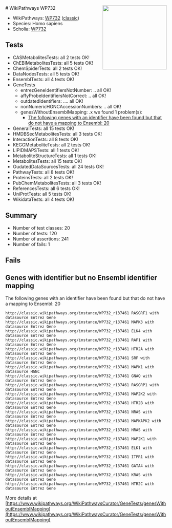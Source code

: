 <img style="float: right; width: 200px" src="https://upload.wikimedia.org/wikipedia/commons/thumb/8/83/Wplogo_with_text_500.png/640px-Wplogo_with_text_500.png" />
# WikiPathways WP732

* WikiPathways: [WP732](https://wikipathways.org/pathways/WP732) ([classic](https://classic.wikipathways.org/instance/WP732))
* Species: Homo sapiens
* Scholia: [WP732](https://scholia.toolforge.org/wikipathways/WP732)
## Tests
* CASMetabolitesTests: all 2 tests OK!
* ChEBIMetabolitesTests: all 5 tests OK!
* ChemSpiderTests: all 2 tests OK!
* DataNodesTests: all 5 tests OK!
* EnsemblTests: all 4 tests OK!
* GeneTests
    * entrezGeneIdentifiersNotNumber: .. all OK!
    * affyProbeIdentifiersNotCorrect: .. all OK!
    * outdatedIdentifiers: .... all OK!
    * nonNumericHGNCAccessionNumbers: .. all OK!
    * genesWithoutEnsemblMapping: .x we found 1 problem(s):
        * [The following genes with an identifier have been found but that do not have a mapping to Ensembl: 20](#c4e5432c)
* GeneralTests: all 15 tests OK!
* HMDBSecMetabolitesTests: all 3 tests OK!
* InteractionTests: all 8 tests OK!
* KEGGMetaboliteTests: all 2 tests OK!
* LIPIDMAPSTests: all 1 tests OK!
* MetaboliteStructureTests: all 1 tests OK!
* MetabolitesTests: all 15 tests OK!
* OudatedDataSourcesTests: all 24 tests OK!
* PathwayTests: all 8 tests OK!
* ProteinsTests: all 2 tests OK!
* PubChemMetabolitesTests: all 3 tests OK!
* ReferencesTests: all 6 tests OK!
* UniProtTests: all 5 tests OK!
* WikidataTests: all 4 tests OK!


## Summary

* Number of test classes: 20
* Number of tests: 120
* Number of assertions: 241
* Number of fails: 1

## Fails

<a name="c4e5432c" />

## Genes with identifier but no Ensembl identifier mapping

The following genes with an identifier have been found but that do not have a mapping to Ensembl: 20
```
http://classic.wikipathways.org/instance/WP732_r137461 RASGRF1 with datasource Entrez Gene
http://classic.wikipathways.org/instance/WP732_r137461 MAPK3 with datasource Entrez Gene
http://classic.wikipathways.org/instance/WP732_r137461 ELK4 with datasource Entrez Gene
http://classic.wikipathways.org/instance/WP732_r137461 RAF1 with datasource Entrez Gene
http://classic.wikipathways.org/instance/WP732_r137461 HTR2A with datasource Entrez Gene
http://classic.wikipathways.org/instance/WP732_r137461 SRF with datasource Entrez Gene
http://classic.wikipathways.org/instance/WP732_r137461 MAPK1 with datasource HGNC
http://classic.wikipathways.org/instance/WP732_r137461 GNAQ with datasource Entrez Gene
http://classic.wikipathways.org/instance/WP732_r137461 RASGRP1 with datasource Entrez Gene
http://classic.wikipathways.org/instance/WP732_r137461 MAP2K2 with datasource Entrez Gene
http://classic.wikipathways.org/instance/WP732_r137461 HTR2B with datasource Entrez Gene
http://classic.wikipathways.org/instance/WP732_r137461 NRAS with datasource Entrez Gene
http://classic.wikipathways.org/instance/WP732_r137461 MAPKAPK2 with datasource Entrez Gene
http://classic.wikipathways.org/instance/WP732_r137461 HRAS with datasource Entrez Gene
http://classic.wikipathways.org/instance/WP732_r137461 MAP2K1 with datasource Entrez Gene
http://classic.wikipathways.org/instance/WP732_r137461 ELK1 with datasource Entrez Gene
http://classic.wikipathways.org/instance/WP732_r137461 ITPR1 with datasource Entrez Gene
http://classic.wikipathways.org/instance/WP732_r137461 GATA4 with datasource Entrez Gene
http://classic.wikipathways.org/instance/WP732_r137461 KRAS with datasource Entrez Gene
http://classic.wikipathways.org/instance/WP732_r137461 HTR2C with datasource Entrez Gene
```

More details at [https://www.wikipathways.org/WikiPathwaysCurator/GeneTests/genesWithoutEnsemblMapping](https://www.wikipathways.org/WikiPathwaysCurator/GeneTests/genesWithoutEnsemblMapping)

